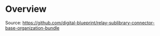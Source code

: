 # Overview

Source: https://github.com/digital-blueprint/relay-sublibrary-connector-base-organization-bundle